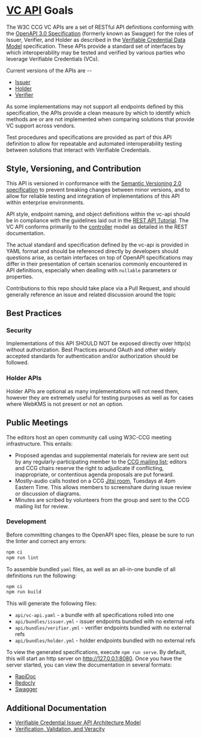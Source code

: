# [VC API](https://github.com/w3c-ccg/vc-api/) Goals

The W3C CCG VC APIs are a set of RESTful API definitions conforming with the
[OpenAPI 3.0 Specification](https://swagger.io/specification/) (formerly known
as Swagger) for the roles of Issuer, Verifier, and Holder as described in the
[Verifiable Credential Data Model](https://www.w3.org/TR/vc-data-model/)
specification.  These APIs provide a standard set of interfaces by which
interoperability may be tested and verified by various parties who leverage
Verifiable Credentials (VCs).

Current versions of the APIs are --
* [Issuer](https://w3c-ccg.github.io/vc-api/issuer.html)
* [Holder](https://w3c-ccg.github.io/vc-api/holder.html)
* [Verifier](https://w3c-ccg.github.io/vc-api/verifier.html)

As some implementations may not support all endpoints defined by this
specification, the APIs provide a clean measure by which to identify which
methods are or are not implemented when comparing solutions that provide VC
support across vendors.

Test procedures and specifications are provided as part of this API definition
to allow for repeatable and automated interoperability testing between solutions
that interact with Verifiable Credentials.

## Style, Versioning, and Contribution
This API is versioned in conformance with the [Semantic Versioning 2.0
specification](https://semver.org/) to prevent breaking changes between minor
versions, and to allow for reliable testing and integration of implementations
of this API within enterprise environments.

API style, endpoint naming, and object definitions within the vc-api should be
in compliance with the guidelines laid out in the [REST API
Tutorial](https://restfulapi.net/).  The VC API conforms primarily to the
[controller](https://restfulapi.net/resource-naming/) model as detailed in the
REST documentation.

The actual standard and specification defined by the vc-api is provided in YAML
format and should be referenced directly by developers should questions arise,
as certain interfaces on top of OpenAPI specifications may differ in their
presentation of certain scenarios commonly encountered in API definitions,
especially when dealling with `nullable` parameters or properties.

Contributions to this repo should take place via a Pull Request, and should
generally reference an issue and related discussion around the topic

## Best Practices

### Security

Implementations of this API SHOULD NOT be exposed directly over http(s) without
authorization.  Best Practices around OAuth and other widely accepted standards
for authentication and/or authorization should be followed.

### Holder APIs

Holder APIs are optional as many implementations will not need them, however
they are extremely useful for testing purposes as well as for cases where WebKMS
is not present or not an option.

## Public Meetings

The editors host an open community call using W3C-CCG meeting infrastructure.
This entails:
- Proposed agendas and supplemental materials for review are sent out by any
  regularly-participating member to the [CCG mailing
  list](https://lists.w3.org/Archives/Public/public-credentials/); editors and
  CCG chairs reserve the right to  adjudicate if conflicting, inappropriate, or
  contentious agenda proposals are put forward.
- Mostly-audio calls hosted on a CCG [Jitsi
  room](https://meet.w3c-ccg.org/vcapi), Tuesdays at 4pm Eastern Time. This
  allows members to screenshare during issue review or discussion of diagrams.
- Minutes are scribed by volunteers from the group and sent to the CCG mailing
  list for review.

### Development

Before committing changes to the OpenAPI spec files, please be sure to run the linter and correct any errors:

```bash
npm ci
npm run lint
```

To assemble bundled `yaml` files, as well as an all-in-one bundle of all definitions
run the following:

```bash
npm ci
npm run build
```

This will generate the following files:

- `api/vc-api.yaml` - a bundle with all specifications rolled into one
- `api/bundles/issuer.yml` - issuer endpoints bundled with no external refs
- `api/bundles/verifier.yml` - verifier endpoints bundled with no external refs
- `api/bundles/holder.yml` - holder endpoints bundled with no external refs

To view the generated specifications, execute `npm run serve`. By default, this will start an http server on http://127.0.0.1:8080. Once you have the server started, you can view the documentation in several formats:

- [RapiDoc](http://127.0.0.1:8080/rapidoc.html)
- [Redocly](http://127.0.0.1:8080/redoc.html)
- [Swagger](http://127.0.0.1:8080/swagger.html)

## Additional Documentation

- [Verifiable Credential Issuer API Architecture Model](architecture.md)
- [Verification, Validation, and Veracity](verification.md)
